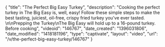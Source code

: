 {
    "title": "The Perfect Big Easy Turkey",
    "description": "Cooking the perfect turkey in The Big Easy is, well, easy! Follow these simple steps to make the best tasting, juiciest, oil-free, crispy fried turkey you've ever tasted. \n\nPrepping the Turkey\nThe Big Easy will hold up to a 16-pound turkey. Before cooking",
    "videoid": "146767",
    "date_created": "1396031806",
    "date_modified": "1418181196",
    "type": "captivate",
    "layout": "video",
    "url": "\/v\/the-perfect-big-easy-turkey\/146767"
}
